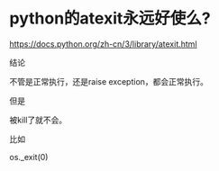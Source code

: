 # python的atexit永远好使么?

https://docs.python.org/zh-cn/3/library/atexit.html

结论

不管是正常执行，还是raise exception，都会正常执行。

但是

被kill了就不会。

比如

os._exit(0)